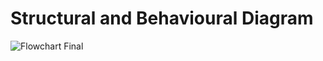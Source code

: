 # **Structural and Behavioural Diagram**
![Flowchart Final](https://user-images.githubusercontent.com/98880241/153709613-39893de7-7f0b-4781-9e9e-389d9df4ef4e.png)

